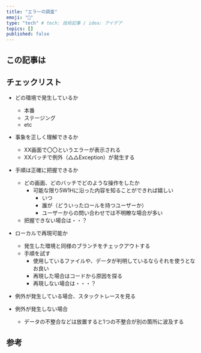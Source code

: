 ```yaml
---
title: "エラーの調査"
emoji: "🤖"
type: "tech" # tech: 技術記事 / idea: アイデア
topics: []
published: false
---
```

## この記事は


## チェックリスト
- どの環境で発生しているか
  - 本番
  - ステージング
  - etc
- 事象を正しく理解できるか
  - XX画面で〇〇というエラーが表示される
  - XXバッチで例外（△△Exception）が発生する
- 手順は正確に把握できるか
  - どの画面、どのバッチでどのような操作をしたか
    - 可能な限り5W1Hに沿った内容を知ることができれば嬉しい
      - いつ
      - 誰が（どういったロールを持つユーザーか）
      - ユーザーからの問い合わせでは不明瞭な場合が多い
  - 把握できない場合は・・？
- ローカルで再現可能か
  - 発生した環境と同様のブランチをチェックアウトする
  - 手順を試す
    - 使用しているファイルや、データが判明しているならそれを使うとなお良い
    - 再現した場合はコードから原因を探る
    - 再現しない場合は・・・？

- 例外が発生している場合、スタックトレースを見る

- 例外が発生しない場合
  - データの不整合などは放置すると1つの不整合が別の箇所に波及する

## 参考

